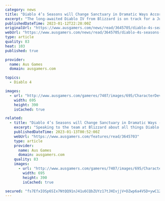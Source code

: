```yaml
---
category: news
title: "Diablo 4’s Seasons will Change Sanctuary in Dramatic Ways According to Blizzard"
excerpt: "The long-awaited Diablo IV from Blizzard is on track for a June release this year, and you can check out our recent hands-on preview here. Speaking to the team at Blizzard about all things Diablo IV, ..."
publishedDateTime: 2023-01-12T22:28:00Z
originalUrl: "https://www.ausgamers.com/news/read/3645705/diablo-4s-seasons-will-change-sanctuary-in-dramatic-ways-according-to-blizzard"
webUrl: "https://www.ausgamers.com/news/read/3645705/diablo-4s-seasons-will-change-sanctuary-in-dramatic-ways-according-to-blizzard"
type: article
quality: 83
heat: 103
published: true

provider:
  name: Aus Games
  domain: ausgamers.com

topics:
  - Diablo 4

images:
  - url: "http://www.ausgamers.com/gameres/7407/images/695/CharacterDevelopment_Campfire_001.jpg"
    width: 695
    height: 390
    isCached: true

related:
  - title: "Diablo 4’s Seasons will Change Sanctuary in Dramatic Ways - Blizzard Interview"
    excerpt: "Speaking to the team at Blizzard about all things Diablo IV, we got confirmation that the team is planning some pretty epic stuff for its post-launch Seasons. The long-awaited Diablo IV from Blizzard ..."
    publishedDateTime: 2023-01-13T00:52:00Z
    webUrl: "https://www.ausgamers.com/features/read/3645703"
    type: article
    provider:
      name: Aus Games
      domain: ausgamers.com
    quality: 83
    images:
      - url: "http://www.ausgamers.com/gameres/7407/images/695/CharacterDevelopment_Campfire_001.jpg"
        width: 695
        height: 390
        isCached: true

secured: "fs7EfxIOSp6SIx7NtQQ91nJ41u6CQbZUYz17tJHIvjjV+DZwp6a4VSD+ywC12AMj6/MgXWzRmgE0Ik+4b1d+O6D0XG8foxn3NA8BOyrq/BbmMj7fqPepU1tx+9ZOUrXe7dzZD1KHs3DLdd7Jisylwv37f9H4YTFlFiB6Rh1uaSHuZYLHxeB+T1rxqxtRdI8HF91LPaMSRTd5D0vdNv5mxXMZ9bHnwQcgWOqb5ZhJT6BOqHqJaZT0lzgXF494yJFXGl0+2hHdvI224gHlT5oLZJy4C+xuxadinhk4yXMh+mgNTukWg4vEuXPuHL8ixSMHISR1PaMU2bkfB3cB5RrkQFg5ohzyQSSJzfrMtXwW+6E=;6SnYc2SdnrV3R1TsE+ajQA=="
---
```


